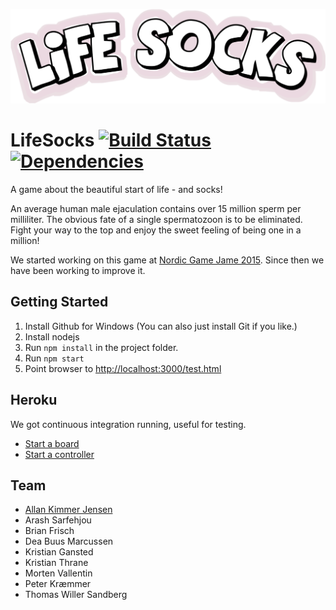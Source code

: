[![LifeSocks](https://github.com/PentiaLabs/LifeSocks/blob/master/client/assets/logotype_v01_1024.png?raw=true)](https://github.com/PentiaLabs/LifeSocks/)   

# LifeSocks [![Build Status](https://travis-ci.org/PentiaLabs/LifeSocks.svg)](https://travis-ci.org/PentiaLabs/LifeSocks) [![Dependencies](https://david-dm.org/PentiaLabs/LifeSocks.svg)](https://david-dm.org/PentiaLabs/LifeSocks) 
A game about the beautiful start of life - and socks!

An average human male ejaculation contains over 15 million sperm per milliliter. The obvious fate of a single spermatozoon is to be eliminated. Fight your way to the top and enjoy the sweet feeling of being one in a million!

We started working on this game at [Nordic Game Jame 2015](nordicgamejam.org). Since then we have been working to improve it.

## Getting Started

1. Install Github for Windows (You can also just install Git if you like.)
2. Install nodejs
3. Run `npm install` in the project folder.
4. Run `npm start`
5. Point browser to [http://localhost:3000/test.html](http://localhost:3000/test.html)

## Heroku
We got continuous integration running, useful for testing.

- [Start a board](https://life-socks.herokuapp.com/board/GithubTest)
- [Start a controller](https://life-socks.herokuapp.com/GithubTest)

## Team

- [Allan Kimmer Jensen](https://github.com/Saturate)
- Arash Sarfehjou
- Brian Frisch
- Dea Buus Marcussen
- Kristian Gansted
- Kristian Thrane
- Morten Vallentin
- Peter Kræmmer
- Thomas Willer Sandberg
